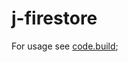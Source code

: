 # j-firestore

For usage see [code.build](https://code.build/p/DFLH9m8hucp8k4UeDL3ZDm/firestore-full-text-search-options);
